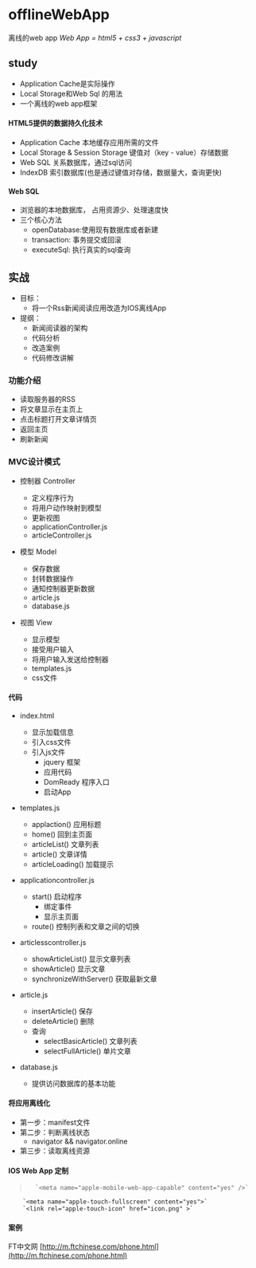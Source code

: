 # offlineWebApp
离线的web app *Web App = html5 + css3 + javascript*

## study

* Application Cache是实际操作
* Local Storage和Web Sql 的用法
* 一个离线的web app框架

#### HTML5提供的数据持久化技术

+ Application Cache 
	本地缓存应用所需的文件
+ Local Storage & Session Storage
	键值对（key - value）存储数据
+ Web SQL
	关系数据库，通过sql访问
+ IndexDB
	索引数据库(也是通过键值对存储，数据量大，查询更快) 

#### Web SQL

+ 浏览器的本地数据库， 占用资源少、处理速度快
+ 三个核心方法
	* openDatabase:使用现有数据库或者新建
	* transaction: 事务提交或回滚
	* executeSql: 执行真实的sql查询


## 实战

* 目标：
	+ 将一个Rss新闻阅读应用改造为IOS离线App
* 提纲：
	+ 新闻阅读器的架构
	+ 代码分析
	+ 改造案例
	+ 代码修改讲解

### 功能介绍
+ 读取服务器的RSS
+ 将文章显示在主页上
+ 点击标题打开文章详情页
+ 返回主页
+ 刷新新闻

### MVC设计模式

* 控制器 Controller
	* 定义程序行为
	* 将用户动作映射到模型
	* 更新视图
	+ applicationController.js
	+ articleController.js

* 模型 Model
	* 保存数据
	* 封转数据操作
	* 通知控制器更新数据
	+ article.js
	+ database.js

* 视图 View
	* 显示模型
	* 接受用户输入
	* 将用户输入发送给控制器
	+ templates.js
	+ css文件

#### 代码

* index.html
	* 显示加载信息
	* 引入css文件
	* 引入js文件
		* jquery 框架
		* 应用代码
		* DomReady 程序入口
		* 启动App

* templates.js
	* applaction() 应用标题
	* home() 回到主页面
	* articleList() 文章列表
	* article() 文章详情
	* articleLoading() 加载提示

* applicationcontroller.js
	* start() 启动程序
		* 绑定事件
		* 显示主页面
	* route() 控制列表和文章之间的切换

* articlesscontroller.js
	* showArticleList() 显示文章列表
	* showArticle() 显示文章
	* synchronizeWithServer() 获取最新文章

* article.js
	* insertArticle() 保存
	* deleteArticle() 删除
	* 查询
		* selectBasicArticle() 文章列表
		* selectFullArticle() 单片文章

* database.js
	* 提供访问数据库的基本功能

#### 将应用离线化

* 第一步：manifest文件
* 第二步：判断离线状态
	* navigator && navigator.online
* 第三步：读取离线资源

#### IOS Web App 定制

>		`<meta name="apple-mobile-web-app-capable" content="yes" />`
		`<meta name="apple-touch-fullscreen" content="yes">`
		`<link rel="apple-touch-icon" href="icon.png" >`

#### 案例

FT中文网 [http://m.ftchinese.com/phone.html](http://m.ftchinese.com/phone.html)



